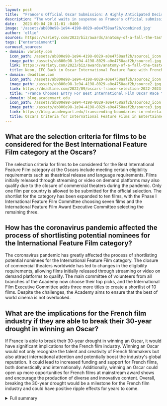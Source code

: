 ```yaml
---
layout: post
title:  "France's Official Oscar Submission: A Highly Anticipated Decision"
description: "The world waits in suspense as France's official submission to the Oscars for the international feature film prize is announced. Indie studios IFC Films and Neon are vying for the opportunity, with their impressive films 'Anatomy of a Fall' and 'The Taste of Things.' Can France finally break its 30-year Oscar drought?"
date:   2023-09-04 20:11:01 -0400
image: '/assets/ab800e98-1e94-4198-8029-a0e4758aaf2b/combined.jpg'
author: 'ellie'
sources: https://variety.com/2023/biz/awards/anatomy-of-a-fall-the-taste-of-things-award-winners-1235702611/ https://deadline.com/2022/09/oscars-france-selection-2022-2023-race-1235125412/ https://blog.academyart.edu/transcending-boundaries-in-entertainment-arts-oscars-criteria-for-best-international-feature-film/ https://deadline.com/2021/01/oscars-international-film-rules-changes-shortlist-saves-1234675094/
tags: ["entertainment"]
carousel_sources:
- domain: variety.com
  icon_path: /assets/ab800e98-1e94-4198-8029-a0e4758aaf2b/source1_icon.jpg
  image_path: /assets/ab800e98-1e94-4198-8029-a0e4758aaf2b/source1.jpg
  link: https://variety.com/2023/biz/awards/anatomy-of-a-fall-the-taste-of-things-award-winners-1235702611/
  title: Neon, IFC Back in Oscar International Feature Race with French Pics - Variety
- domain: deadline.com
  icon_path: /assets/ab800e98-1e94-4198-8029-a0e4758aaf2b/source2_icon.jpg
  image_path: /assets/ab800e98-1e94-4198-8029-a0e4758aaf2b/source2.jpg
  link: https://deadline.com/2022/09/oscars-france-selection-2022-2023-race-1235125412/
  title: "France Chooses Entry For Best International Film Oscar Race \u2013 Deadline"
- domain: blog.academyart.edu
  icon_path: /assets/ab800e98-1e94-4198-8029-a0e4758aaf2b/source3_icon.jpg
  image_path: /assets/ab800e98-1e94-4198-8029-a0e4758aaf2b/source3.jpg
  link: https://blog.academyart.edu/transcending-boundaries-in-entertainment-arts-oscars-criteria-for-best-international-feature-film/
  title: Oscars Criteria for International Feature Films in Entertainment Arts
---
```


## What are the selection criteria for films to be considered for the Best International Feature Film category at the Oscars?
The selection criteria for films to be considered for the Best International Feature Film category at the Oscars include meeting certain eligibility requirements such as theatrical release and language requirements. Films initially released through streaming or video on demand platforms may also qualify due to the closure of commercial theaters during the pandemic. Only one film per country is allowed to be submitted for the official selection. The shortlist for the category has been expanded to ten films, with the Phase I International Feature Film Committee choosing seven films and the International Feature Film Award Executive Committee selecting the remaining three.

## How has the coronavirus pandemic affected the process of shortlisting potential nominees for the International Feature Film category?
The coronavirus pandemic has greatly affected the process of shortlisting potential nominees for the International Feature Film category. The closure of commercial theaters worldwide has led to changes in the eligibility requirements, allowing films initially released through streaming or video on demand platforms to qualify. The main committee of volunteers from all branches of the Academy now choose their top picks, and the International Film Executive Committee adds three more titles to create a shortlist of 10 films. Despite the challenges, the Academy aims to ensure that the best of world cinema is not overlooked.

## What are the implications for the French film industry if they are able to break their 30-year drought in winning an Oscar?
If France is able to break their 30-year drought in winning an Oscar, it would have significant implications for the French film industry. Winning an Oscar would not only recognize the talent and creativity of French filmmakers but also attract international attention and potentially boost the industry's global reputation. It could lead to increased funding and support for French films, both domestically and internationally. Additionally, winning an Oscar could open up more opportunities for French films at mainstream award shows and encourage the production of diverse and innovative content. Overall, breaking the 30-year drought would be a milestone for the French film industry and could have positive ripple effects for years to come.


<details>
        <summary>Full summary</summary>
<p>France's official submission to the Oscars for the international feature film prize is a highly anticipated decision. This year, indie studios IFC Films and Neon are vying for the opportunity. Both films, 'Anatomy of a Fall' and 'The Taste of Things,' have impressive credentials and are headed to additional festivals.</p>
<p>France has a 30-year drought in winning an Oscar, and hopes are high that this year may finally break that streak. The decision will be made by the Centre national de la cinématographie, affiliated with the French Ministry of Culture.</p>
<p>Alice Diop's 'Saint Omer' has also been selected as France's entry to the Best International Film category. The drama recently premiered at Venice, winning the Silver Lion Grand Jury prize and Luigi De Laurentis First Film Award. It follows a pregnant novelist attending the trial of a young Senegalese woman accused of killing her daughter.</p>
<p>The French committee faces a complicated decision due to the strengths and weaknesses of each film, as well as new Academy Awards competition rules. The Best Foreign Language Film category, which debuted in 1956, has certain criteria that films must meet to be considered. Only one film per country is allowed to be submitted for the official selection.</p>
<p>Despite the name change to Best International Feature Film, the nomination and submission process has remained the same. The shortlist for this category has been expanded to ten films. The Phase I International Feature Film Committee chooses seven films for the shortlist, while the International Feature Film Award Executive Committee selects the remaining three.</p>
<p>In the past decade, films from Denmark, Iran, and Mexico have won the Best Foreign Language Film award. South Korea's 'Parasite' by Bong Joon Ho made history by winning the Best International Feature Film award as well as Best Picture, Best Original Screenplay, and Best Director at the most recent Oscars. This opens up more opportunities for foreign films at mainstream award shows.</p>
<p>The coronavirus pandemic has caused complications and changes to the process of shortlisting potential nominees for the International Feature Film category. The main committee of volunteers from all branches of the Academy now choose their top picks, and the International Film Executive Committee adds three more titles to create a shortlist of 10 films.</p>
<p>Despite the challenges, the Academy aims to ensure that the best of world cinema is not overlooked. The eligibility requirements for the International Feature Film award include theatrical release and language requirements. Due to the closure of commercial motion picture theaters worldwide, films initially made available through streaming or video on demand may also qualify.</p>
<p>The French committee's decision on the Oscar submission will have significant implications for the country's film industry. It is a chance to showcase the talent and creativity of French filmmakers and break the 30-year drought in winning an Oscar.</p>
<p>As the anticipation builds, all eyes are on France's official submission to the Oscars. Will it be 'Anatomy of a Fall' or 'The Taste of Things'? The decision will soon be made, and the world will eagerly wait to see if France can finally bring home an Oscar.</p>
</details>